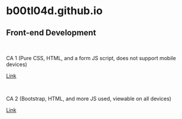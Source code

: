 # b00tl04d.github.io

## Front-end Development  

<br>

CA 1 (Pure CSS, HTML, and a form JS script, does not support mobile devices)

<a href="https://b00tl04d.github.io/ca1/html/index.html" target="_blank">Link</a>
  
<br>

CA 2 (Bootstrap, HTML, and more JS used, viewable on all devices)

<a href="https://b00tl04d.github.io/ca2/html/index.html" target="_blank">Link</a>
